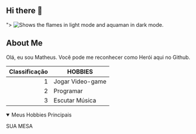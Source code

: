 ## Hi there 👋
<!--
**CunhaMth/CunhaMth** is a ✨ _special_ ✨ repository because its `README.md` (this file) appears on your GitHub profile.

Here are some ideas to get you started:

- 🔭 I’m currently working on ...
- 🌱 I’m currently learning ...
- 👯 I’m looking to collaborate on ...
- 🤔 I’m looking for help with ...
- 💬 Ask me about ...
- 📫 How to reach me: ...
- 😄 Pronouns: ...
- ⚡ Fun fact: ...
-->

<picture>
  <source media="(prefers-color-scheme: dark)" srcset="https://br.pinterest.com/pin/592716000996140792/">
">
  <source media="(prefers-color-scheme: light)" srcset="https://br.pinterest.com/pin/17170042322547122/">
  <img alt="Shows the flames in light mode and aquaman in dark mode." src="https://github.com/CunhaMth/CunhaMth/edit/main/README.md">
</picture>

## About Me

Olá, eu sou Matheus. Você pode me reconhecer como Herói aqui no Github.

| Classificação | HOBBIES |
|-----:|---------------|
| 1| Jogar Video-game |
| 2| Programar |
| 3| Escutar Música|

<details open>
<summary>Meus Hobbies Principais</summary>

SUA MESA

</details>



